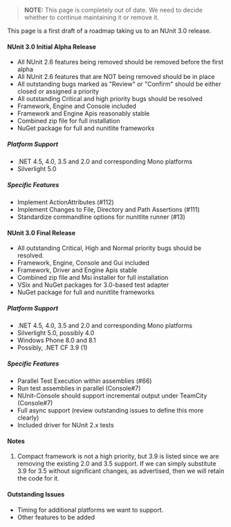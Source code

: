 > **NOTE:** This page is completely out of date. We need to decide whether to continue maintaining it or remove it.

This page is a first draft of a roadmap taking us to an NUnit 3.0 release. 

#### NUnit 3.0 Initial Alpha Release

* All NUnit 2.6 features being removed should be removed before the first alpha
* All NUnit 2.6 features that are NOT being removed should be in place
* All outstanding bugs marked as "Review" or "Confirm" should be either closed or assigned a priority
* All outstanding Critical and high priority bugs should be resolved
* Framework, Engine and Console included
* Framework and Engine Apis reasonably stable
* Combined zip file for full installation
* NuGet package for full and nunitlite frameworks

##### Platform Support

* .NET 4.5, 4.0, 3.5 and 2.0 and corresponding Mono platforms
* Silverlight 5.0

##### Specific Features

* Implement ActionAttributes (#112)
* Implement Changes to File, Directory and Path Assertions (#111)
* Standardize commandline options for nunitlite runner (#13)

#### NUnit 3.0 Final Release

* All outstanding Critical, High and Normal priority bugs should be resolved.
* Framework, Engine, Console and Gui included
* Framework, Driver and Engine Apis stable
* Combined zip file and Msi installer for full installation
* VSix and NuGet packages for 3.0-based test adapter
* NuGet package for full and nunitlite frameworks

##### Platform Support

* .NET 4.5, 4.0, 3.5 and 2.0 and corresponding Mono platforms
* Silverlight 5.0, possibly 4.0
* Windows Phone 8.0 and 8.1
* Possibly, .NET CF 3.9 (1)

##### Specific Features

* Parallel Test Execution within assemblies (#66)
* Run test assemblies in parallel (Console#7)
* NUnit-Console should support incremental output under TeamCity (Console#7)
* Full async support (review outstanding issues to define this more clearly)
* Included driver for NUnit 2.x tests

#### Notes

1. Compact framework is not a high priority, but 3.9 is listed since we are removing the existing 2.0 and 3.5 support. If we can simply substitute 3.9 for 3.5 without significant changes, as advertised, then we will retain the code for it.

#### Outstanding Issues

* Timing for additional platforms we want to support.
* Other features to be added